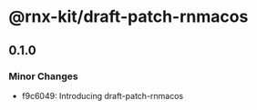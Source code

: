 # @rnx-kit/draft-patch-rnmacos

## 0.1.0

### Minor Changes

- f9c6049: Introducing draft-patch-rnmacos
